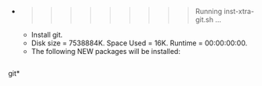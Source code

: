 * >>>>>>>>> Running inst-xtra-git.sh ...
  * Install git.
  * Disk size = 7538884K. Space Used = 16K. Runtime = 00:00:00:00.
  * The following NEW packages will be installed:
  ```bash
git*
  ```
